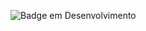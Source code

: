 ![Badge em Desenvolvimento](http://img.shields.io/static/v1?label=STATUS&message=EM%20DESENVOLVIMENTO&color=GREEN&style=for-the-badge)